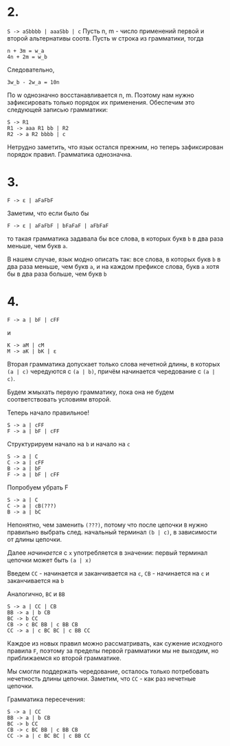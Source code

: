 # 2. 

`S -> aSbbbb | aaaSbb | c`
Пусть n, m - число применений первой и второй альтернативы соотв. Пусть w строка из грамматики, тогда
```
n + 3m = w_a
4n + 2m = w_b
```
Следовательно, 
```
3w_b - 2w_a = 10n
```
По w однозначно восстанавливается n, m. Поэтому нам нужно зафиксировать только порядок их применения. Обеспечим это следующей записью грамматики:
```
S -> R1
R1 -> aaa R1 bb | R2
R2 -> a R2 bbbb | c
```
Нетрудно заметить, что язык остался прежним, но теперь зафиксирован порядок правил. Грамматика однозначна. 

# 3.

```
F -> ε | aFaFbF
```

Заметим, что если было бы
```
F -> ε | aFaFbF | bFaFaF | aFbFaF
```
то такая грамматика задавала бы все слова, в которых букв `b` в два раза меньше, чем букв `a`. 

В нашем случае, язык модно описать так:
все слова, в которых букв `b` в два раза меньше,
чем букв `a`, и на каждом префиксе слова, букв `a` хотя бы в два раза больше, чем букв `b`

# 4. 

```
F -> a | bF | cFF
```
и 
```
K -> aM | cM
M -> aK | bK | ε
```

Вторая грамматика допускает только слова нечетной длины, в которых `(a | c)` чередуются c `(a | b)`, причём начинается чередование с `(a | c)`. 


Будем жмыхать первую грамматику, пока она не будем соответствовать условиям второй. 

Теперь начало правильное!
```
S -> a | cFF
F -> a | bF | cFF
```

Структурируем начало на `b` и начало на `c`
```
S -> a | C
C -> a | cFF
B -> a | bF
F -> a | bF | cFF
```

Попробуем убрать F
```
S -> a | C
C -> a | cB(???)
B -> a | bC
```
Непонятно, чем заменить `(???)`, потому что после цепочки `B` нужно правильно выбрать след. начальный терминал `(b | c)`, в зависимости от длины цепочки. 

Далее _начинается_ с `x` употребляется в значении: 
первый терминал цепочки может быть `(a | x)`



Введем `CC` - начинается и заканчивается на `c`,
`CB` - начинается на `c` и заканчивается на `b`

Аналогично, `BC` и `BB` 
```
S -> a | CC | CB
BB -> a | b CB 
BC -> b CC 
CB -> c BC BB | c BB CB 
CC -> a | c BC BC | c BB CC 
``` 

Каждое из новых правил можно рассматривать, как сужение исходного правила `F`, поэтому за пределы первой грамматики мы не выходим, но приближаемся ко второй грамматике.

Мы смогли поддержать чередование, осталось только потребовать нечетность длины цепочки. Заметим, что `CC` - как раз нечетные цепочки.


Грамматика пересечения:
```
S -> a | CC
BB -> a | b CB
BC -> b CC
CB -> c BC BB | c BB CB
CC -> a | c BC BC | c BB CC
```
